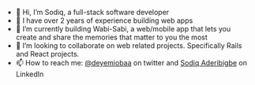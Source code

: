 - 👋 Hi, I’m Sodiq, a full-stack software developer
- 👀 I have over 2 years of experience building web apps
- 🌱 I’m currently building Wabi-Sabi, a web/mobile app that lets you create and share the memories that matter to you the most
- 💞️ I’m looking to collaborate on web related projects. Specifically Rails and React projects.
- 📫 How to reach me: [@deyemiobaa](https://twitter.com/deyemiobaa) on twitter and [Sodiq Aderibigbe](https://www.linkedin.com/in/sodiqa/) on LinkedIn

<!---
deyemiobaa/deyemiobaa is a ✨ special ✨ repository because its `README.md` (this file) appears on your GitHub profile.
You can click the Preview link to take a look at your changes.
https://www.microverse.org/?grsf=agshns
--->
